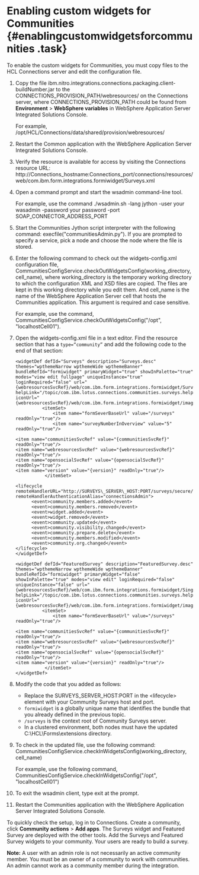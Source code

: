 # Enabling custom widgets for Communities {#enablingcustomwidgetsforcommunities .task}

To enable the custom widgets for Communities, you must copy files to the HCL Connections server and edit the configuration file.

1.  Copy the file ibm.nitro.integrations.connections.packaging.client-buildNumber.jar to the CONNECTIONS\_PROVISION\_PATH/webresources/ on the Connections server, where CONNECTIONS\_PROVISION\_PATH could be found from **Environment** \> **WebSphere variables** in WebSphere Application Server Integrated Solutions Console.

    For example, /opt/HCL/Connections/data/shared/provision/webresources/

2.  Restart the Common application with the WebSphere Application Server Integrated Solutions Console.

3.  Verify the resource is available for access by visiting the Connections resource URL: http://Connections\_hostname:Connections\_port/connections/resources/web/com.ibm.form.integrations.formiwidget/Surveys.xml

4.  Open a command prompt and start the wsadmin command-line tool.

    For example, use the command ./wsadmin.sh -lang jython -user your wasadmin -password your password -port SOAP\_CONNECTOR\_ADDRESS\_PORT

5.  Start the Communities Jython script interpreter with the following command: execfile\("communitiesAdmin.py"\). If you are prompted to specify a service, pick a node and choose the node where the file is stored.

6.  Enter the following command to check out the widgets-config.xml configuration file, CommunitiesConfigService.checkOutWidgetsConfig\(working\_directory, cell\_name\), where working\_directory is the temporary working directory to which the configuration XML and XSD files are copied. The files are kept in this working directory while you edit them. And cell\_name is the name of the WebSphere Application Server cell that hosts the Communities application. This argument is required and case sensitive.

    For example, use the command, CommunitiesConfigService.checkOutWidgetsConfig\("/opt", "localhostCell01"\).

7.  Open the widgets-config.xml file in a text editor. Find the resource section that has a `type=“community”` and add the following code to the end of that section:

    ```
    <widgetDef defId="Surveys" description="Surveys.desc" themes="wpthemeNarrow wpthemeWide wpthemeBanner" bundleRefId="formiwidget" primaryWidget="true" showInPalette="true" modes="view edit fullpage" uniqueInstance="true" loginRequired="false" url="{webresourcesSvcRef}/web/com.ibm.form.integrations.formiwidget/Surveys.xml" helpLink="/topic/com.ibm.lotus.connections.communities.surveys.help/community_survey_frame.html" iconUrl="{webresourcesSvcRef}/web/com.ibm.form.integrations.formiwidget/images/survey_widget_icon.png">
              <itemSet>
                  <item name="formSeverBaseUrl" value="/surveys" readOnly="true"/>
                  <item name="surveyNumberInOverview" value="5" readOnly="true"/>
    
    <item name="communitiesSvcRef" value="{communitiesSvcRef}" readOnly="true"/>
    <item name="webresourcesSvcRef" value="{webresourcesSvcRef}" readOnly="true"/>
    <item name="opensocialSvcRef" value="{opensocialSvcRef}" readOnly="true"/>
    <item name="version" value="{version}" readOnly="true"/>
               </itemSet>
    
    <lifecycle remoteHandlerURL="http://SURVEYS\_SERVER\_HOST:PORT/surveys/secure/org/lifecycle" remoteHandlerAuthenticationAlias="connectionsAdmin">
    	  <event>community.members.added</event>
    	  <event>community.members.removed</event>
    	  <event>widget.added</event>
    	  <event>widget.removed</event>
    	  <event>community.updated</event>
    	  <event>community.visibility.changed</event>
    	  <event>community.prepare.delete</event>
    	  <event>community.members.modified</event>
    	  <event>community.org.changed</event>
    </lifecycle>
    </widgetDef>
    
    <widgetDef defId="FeaturedSurvey" description="FeaturedSurvey.desc" themes="wpthemeNarrow wpthemeWide wpthemeBanner" bundleRefId="formiwidget" primaryWidget="false" showInPalette="true" modes="view edit" loginRequired="false"  uniqueInstance="false" url="{webresourcesSvcRef}/web/com.ibm.form.integrations.formiwidget/SingleSurvey.xml" helpLink="/topic/com.ibm.lotus.connections.communities.surveys.help/community_survey_frame.html" iconUrl="{webresourcesSvcRef}/web/com.ibm.form.integrations.formiwidget/images/survey_widget_icon.png">
              <itemSet>
                  <item name="formSeverBaseUrl" value="/surveys" readOnly="true"/>
    
    <item name="communitiesSvcRef" value="{communitiesSvcRef}" readOnly="true"/>
    <item name="webresourcesSvcRef" value="{webresourcesSvcRef}" readOnly="true"/>
    <item name="opensocialSvcRef" value="{opensocialSvcRef}" readOnly="true"/>
    <item name="version" value="{version}" readOnly="true"/>
               </itemSet>
    </widgetDef>
    ```

8.  Modify the code that you added as follows:

    -   Replace the SURVEYS\_SERVER\_HOST:PORT in the <lifecycle\> element with your Community Surveys host and port.
    -   `formiwidget` is a globally unique name that identifies the bundle that you already defined in the previous topic.
    -   `/surveys` is the context root of Community Surveys server.
    -   In a clustered environment, both nodes must have the updated C:\\HCL\\Forms\\extensions directory.
9.  To check in the updated file, use the following command: CommunitiesConfigService.checkInWidgetsConfig\(working\_directory, cell\_name\)

    For example, use the following command, CommunitiesConfigService.checkInWidgetsConfig\("/opt", "localhostCell01"\)

10. To exit the wsadmin client, type exit at the prompt.

11. Restart the Communities application with the WebSphere Application Server Integrated Solutions Console.


To quickly check the setup, log in to Connections. Create a community, click **Community actions** \> **Add apps**. The Surveys widget and Featured Survey are deployed with the other tools. Add the Surveys and Featured Survey widgets to your community. Your users are ready to build a survey.

**Note:** A user with an admin role is not necessarily an active community member. You must be an owner of a community to work with communities. An admin cannot work as a community member during the integration.

